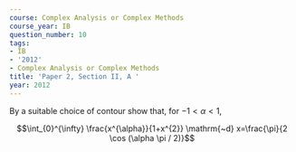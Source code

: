 ```yaml
---
course: Complex Analysis or Complex Methods
course_year: IB
question_number: 10
tags:
- IB
- '2012'
- Complex Analysis or Complex Methods
title: 'Paper 2, Section II, A '
year: 2012
---
```




By a suitable choice of contour show that, for $-1<\alpha<1$,

$$\int_{0}^{\infty} \frac{x^{\alpha}}{1+x^{2}} \mathrm{~d} x=\frac{\pi}{2 \cos (\alpha \pi / 2)}$$